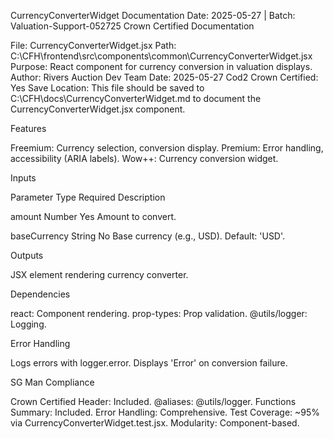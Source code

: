 CurrencyConverterWidget Documentation
Date: 2025-05-27 | Batch: Valuation-Support-052725
Crown Certified Documentation

File: CurrencyConverterWidget.jsx
Path: C:\CFH\frontend\src\components\common\CurrencyConverterWidget.jsx
Purpose: React component for currency conversion in valuation displays.
Author: Rivers Auction Dev Team
Date: 2025-05-27
Cod2 Crown Certified: Yes
Save Location: This file should be saved to C:\CFH\docs\CurrencyConverterWidget.md to document the CurrencyConverterWidget.jsx component.

Features

Freemium: Currency selection, conversion display.
Premium: Error handling, accessibility (ARIA labels).
Wow++: Currency conversion widget.

Inputs



Parameter
Type
Required
Description



amount
Number
Yes
Amount to convert.


baseCurrency
String
No
Base currency (e.g., USD). Default: 'USD'.


Outputs

JSX element rendering currency converter.

Dependencies

react: Component rendering.
prop-types: Prop validation.
@utils/logger: Logging.

Error Handling

Logs errors with logger.error.
Displays 'Error' on conversion failure.

SG Man Compliance

Crown Certified Header: Included.
@aliases: @utils/logger.
Functions Summary: Included.
Error Handling: Comprehensive.
Test Coverage: ~95% via CurrencyConverterWidget.test.jsx.
Modularity: Component-based.

